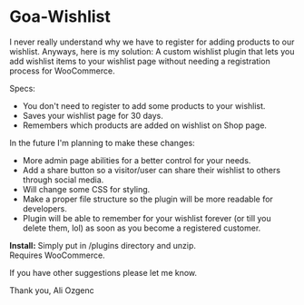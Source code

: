 # Goa-Wishlist
I never really understand why we have to register for adding products to our wishlist. 
Anyways, here is my solution: 
A custom wishlist plugin that lets you add wishlist items to your wishlist page without needing a registration process for WooCommerce. 

Specs:
- You don't need to register to add some products to your wishlist.
- Saves your wishlist page for 30 days.
- Remembers which products are added on wishlist on Shop page.

In the future I'm planning to make these changes:
- More admin page abilities for a better control for your needs.
- Add a share button so a visitor/user can share their wishlist to others through social media.
- Will change some CSS for styling.
- Make a proper file structure so the plugin will be more readable for developers.
- Plugin will be able to remember for your wishlist forever (or till you delete them, lol) as soon as you become a registered customer.

<b>Install:</b>
Simply put in /plugins directory and unzip. <br>
Requires WooCommerce.

If you have other suggestions please let me know.

Thank you,
Ali Ozgenc
